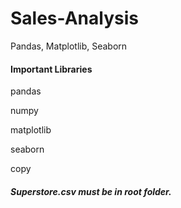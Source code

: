 # Sales-Analysis
Pandas, Matplotlib, Seaborn 

#### Important Libraries
pandas

numpy

matplotlib

seaborn

copy

##### Superstore.csv must be in root folder.
